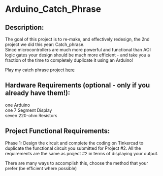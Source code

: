 # Arduino_Catch_Phrase
## Description:
The goal of this project is to re-make, and effectively redesign, the 2nd project we did this year: Catch_phrase.  
Since microcontrollers are much more powerful and functional than AOI logic gates your design should be much more efficient -
and take you a fraction of the time to completely duplicate it using an Arduino!

Play my catch phrase project [here](https://www.tinkercad.com/things/41oGFU3P3qg-project2-remake/editel)

## Hardware Requirements (optional - only if you already have them!):
one Arduino <br>
one 7 Segment Display <br>
seven 220-ohm Resistors

## Project Functional Requirements:
Phase 1: Design the circuit and complete the coding on Tinkercad to duplicate the functional circuit you submitted for Project #2.  All the requirements are the same as project #2 in terms of displaying your output.

There are many ways to accomplish this, choose the method that your prefer (be efficient where possible)

